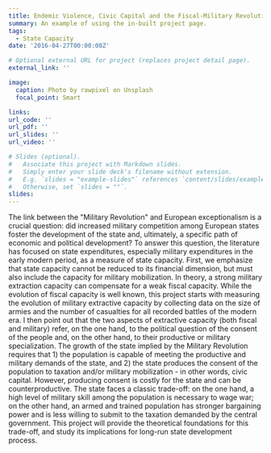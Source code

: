 ```yaml
---
title: Endemic Violence, Civic Capital and the Fiscal-Military Revolution
summary: An example of using the in-built project page.
tags:
  - State Capacity
date: '2016-04-27T00:00:00Z'

# Optional external URL for project (replaces project detail page).
external_link: ''

image:
  caption: Photo by rawpixel on Unsplash
  focal_point: Smart

links:
url_code: ''
url_pdf: ''
url_slides: ''
url_video: ''

# Slides (optional).
#   Associate this project with Markdown slides.
#   Simply enter your slide deck's filename without extension.
#   E.g. `slides = "example-slides"` references `content/slides/example-slides.md`.
#   Otherwise, set `slides = ""`.
slides:
---
```


The link between the "Military Revolution" and European exceptionalism is a crucial question: did increased military competition among European states foster the development of the state and, ultimately, a specific path of economic and political development? To answer this question, the literature has focused on state expenditures, especially military expenditures in the early modern period, as a measure of state capacity. First, we emphasize that state capacity cannot be reduced to its financial dimension, but must also include the capacity for military mobilization. In theory, a strong military extraction capacity can compensate for a weak fiscal capacity. While the evolution of fiscal capacity is well known, this project starts with measuring the evolution of military extractive capacity by collecting data on the size of armies and the number of casualties for all recorded battles of the modern era. I then point out that the two aspects of extractive capacity (both fiscal and military) refer, on the one hand, to the political question of the consent of the people and, on the other hand, to their productive or military specialization. The growth of the state implied by the Military Revolution requires that 1) the population is capable of meeting the productive and military demands of the state, and 2) the state produces the consent of the population to taxation and/or military mobilization - in other words, civic capital. However, producing consent is costly for the state and can be counterproductive. The state faces a classic trade-off: on the one hand, a high level of military skill among the population is necessary to wage war; on the other hand, an armed and trained population has stronger bargaining power and is less willing to submit to the taxation demanded by the central government. This project will provide the theoretical foundations for this trade-off, and study its implications for long-run state development process.
